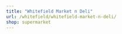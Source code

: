 ```yaml
---
title: "Whitefield Market n Deli"
url: /whitefield/whitefield-market-n-deli/
shop: supermarket
---
```

